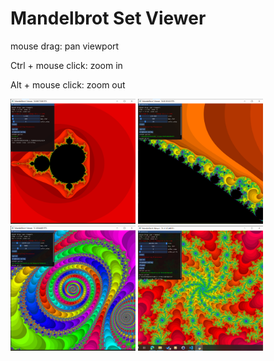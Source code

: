 # Mandelbrot Set Viewer

mouse drag: pan viewport

Ctrl + mouse click: zoom in

Alt + mouse click: zoom out

<div>
<img src="./screenshot_origin.png" width="200" height="200" />
<img src="./screenshot_elephant_valley.png" width="200" height="200" />
</div>
<div>
<img src="./screenshot_spiral.png" width="200" height="200" />
<img src="./screenshot_storm.png" width="200" height="200" />
</div>